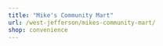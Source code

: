 ```yaml
---
title: "Mike's Community Mart"
url: /west-jefferson/mikes-community-mart/
shop: convenience
---
```

